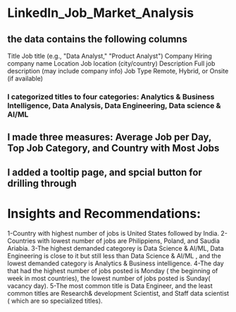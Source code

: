 # LinkedIn_Job_Market_Analysis
## the data contains the following columns
Title Job title (e.g., "Data Analyst," "Product Analyst")
Company Hiring company name
Location Job location (city/country)
Description Full job description (may include company info)
Job Type Remote, Hybrid, or Onsite (if available)
### I categorized titles to four categories: Analytics & Business Intelligence, Data Analysis, Data Engineering, Data science & AI/ML 
## I made three measures: Average Job per Day, Top Job Category, and Country with Most Jobs
## I added a tooltip page, and spcial button for drilling through
# Insights and Recommendations:
1-Country with highest number of jobs is United States followed by India.
2-Countries with lowest number of jobs are Philippiens, Poland, and Saudia Ariabia.
3-The highest demanded categorey is Data Science & AI/ML, Data Engineering is close to it but still less than Data Science & AI/ML , and the lowest demanded category is Analytics & Business intelligence.
4-The day that had the highest number of jobs posted is Monday ( the beginning of week in most countries), the lowest number of jobs posted is Sunday( vacancy day).
5-The most common title is Data Engineer, and the least common titles are Research& development Scientist, and Staff data scientist ( which are so specialized titles). 
